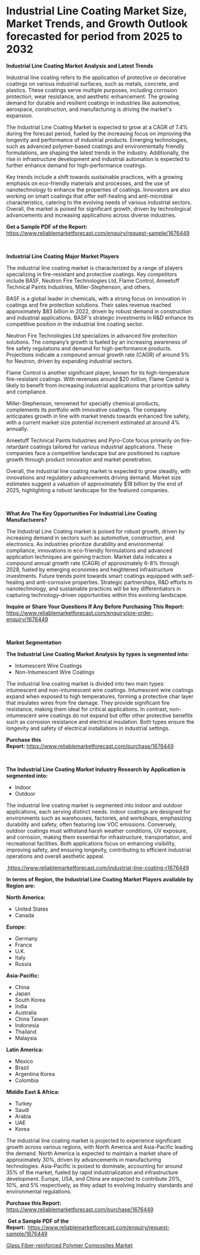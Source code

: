 <p><h1>Industrial Line Coating Market Size, Market Trends, and Growth Outlook forecasted for period from 2025 to 2032</h1></p><p><strong>Industrial Line Coating Market Analysis and Latest Trends</strong></p>
<p><p>Industrial line coating refers to the application of protective or decorative coatings on various industrial surfaces, such as metals, concrete, and plastics. These coatings serve multiple purposes, including corrosion protection, wear resistance, and aesthetic enhancement. The growing demand for durable and resilient coatings in industries like automotive, aerospace, construction, and manufacturing is driving the market's expansion.</p><p>The Industrial Line Coating Market is expected to grow at a CAGR of 7.4% during the forecast period, fueled by the increasing focus on improving the longevity and performance of industrial products. Emerging technologies, such as advanced polymer-based coatings and environmentally friendly formulations, are shaping the latest trends in the industry. Additionally, the rise in infrastructure development and industrial automation is expected to further enhance demand for high-performance coatings.</p><p>Key trends include a shift towards sustainable practices, with a growing emphasis on eco-friendly materials and processes, and the use of nanotechnology to enhance the properties of coatings. Innovators are also working on smart coatings that offer self-healing and anti-microbial characteristics, catering to the evolving needs of various industrial sectors. Overall, the market is poised for significant growth, driven by technological advancements and increasing applications across diverse industries.</p></p>
<p><strong>Get a Sample PDF of the Report:&nbsp;</strong> <a href="https://www.reliablemarketforecast.com/enquiry/request-sample/1676449?utm_campaign=3386&utm_medium=2&utm_source=Github&utm_content=ia&utm_term=24032025&utm_id=industrial-line-coating">https://www.reliablemarketforecast.com/enquiry/request-sample/1676449</a></p>
<p>&nbsp;</p>
<p><strong>Industrial Line Coating Major Market Players</strong></p>
<p><p>The industrial line coating market is characterized by a range of players specializing in fire-resistant and protective coatings. Key competitors include BASF, Neutron Fire Technologies Ltd, Flame Control, Ameetuff Technical Paints Industries, Miller-Stephenson, and others.</p><p>BASF is a global leader in chemicals, with a strong focus on innovation in coatings and fire protection solutions. Their sales revenue reached approximately $83 billion in 2022, driven by robust demand in construction and industrial applications. BASF's strategic investments in R&D enhance its competitive position in the industrial line coating sector.</p><p>Neutron Fire Technologies Ltd specializes in advanced fire protection solutions. The company’s growth is fueled by an increasing awareness of fire safety regulations and demand for high-performance products. Projections indicate a compound annual growth rate (CAGR) of around 5% for Neutron, driven by expanding industrial sectors.</p><p>Flame Control is another significant player, known for its high-temperature fire-resistant coatings. With revenues around $20 million, Flame Control is likely to benefit from increasing industrial applications that prioritize safety and compliance.</p><p>Miller-Stephenson, renowned for specialty chemical products, complements its portfolio with innovative coatings. The company anticipates growth in line with market trends towards enhanced fire safety, with a current market size potential increment estimated at around 4% annually.</p><p>Ameetuff Technical Paints Industries and Pyro-Cote focus primarily on fire-retardant coatings tailored for various industrial applications. These companies face a competitive landscape but are positioned to capture growth through product innovation and market penetration.</p><p>Overall, the industrial line coating market is expected to grow steadily, with innovations and regulatory advancements driving demand. Market size estimates suggest a valuation of approximately $18 billion by the end of 2025, highlighting a robust landscape for the featured companies.</p></p>
<p>&nbsp;</p>
<p><strong>What Are The Key Opportunities For Industrial Line Coating Manufacturers?</strong></p>
<p><p>The Industrial Line Coating market is poised for robust growth, driven by increasing demand in sectors such as automotive, construction, and electronics. As industries prioritize durability and environmental compliance, innovations in eco-friendly formulations and advanced application techniques are gaining traction. Market data indicates a compound annual growth rate (CAGR) of approximately 6-8% through 2028, fueled by emerging economies and heightened infrastructure investments. Future trends point towards smart coatings equipped with self-healing and anti-corrosive properties. Strategic partnerships, R&D efforts in nanotechnology, and sustainable practices will be key differentiators in capturing technology-driven opportunities within this evolving landscape.</p></p>
<p><strong>Inquire or Share Your Questions If Any Before Purchasing This Report:</strong> <a href="https://www.reliablemarketforecast.com/enquiry/pre-order-enquiry/1676449?utm_campaign=3386&utm_medium=2&utm_source=Github&utm_content=ia&utm_term=24032025&utm_id=industrial-line-coating">https://www.reliablemarketforecast.com/enquiry/pre-order-enquiry/1676449</a></p>
<p>&nbsp;</p>
<p><strong>Market Segmentation</strong></p>
<p><strong>The Industrial Line Coating Market Analysis by types is segmented into:</strong></p>
<p><ul><li>Intumescent Wire Coatings</li><li>Non-Intumescent Wire Coatings</li></ul></p>
<p><p>The industrial line coating market is divided into two main types: intumescent and non-intumescent wire coatings. Intumescent wire coatings expand when exposed to high temperatures, forming a protective char layer that insulates wires from fire damage. They provide significant fire resistance, making them ideal for critical applications. In contrast, non-intumescent wire coatings do not expand but offer other protective benefits such as corrosion resistance and electrical insulation. Both types ensure the longevity and safety of electrical installations in industrial settings.</p></p>
<p><strong>Purchase this Report:&nbsp;</strong><a href="https://www.reliablemarketforecast.com/purchase/1676449?utm_campaign=3386&utm_medium=2&utm_source=Github&utm_content=ia&utm_term=24032025&utm_id=industrial-line-coating">https://www.reliablemarketforecast.com/purchase/1676449</a></p>
<p>&nbsp;</p>
<p><strong>The Industrial Line Coating Market Industry Research by Application is segmented into:</strong></p>
<p><ul><li>Indoor</li><li>Outdoor</li></ul></p>
<p><p>The industrial line coating market is segmented into indoor and outdoor applications, each serving distinct needs. Indoor coatings are designed for environments such as warehouses, factories, and workshops, emphasizing durability and safety, often featuring low VOC emissions. Conversely, outdoor coatings must withstand harsh weather conditions, UV exposure, and corrosion, making them essential for infrastructure, transportation, and recreational facilities. Both applications focus on enhancing visibility, improving safety, and ensuring longevity, contributing to efficient industrial operations and overall aesthetic appeal.</p></p>
<p><a href="https://www.reliablemarketforecast.com/industrial-line-coating-r1676449?utm_campaign=3386&utm_medium=2&utm_source=Github&utm_content=ia&utm_term=24032025&utm_id=industrial-line-coating">&nbsp;https://www.reliablemarketforecast.com/industrial-line-coating-r1676449</a></p>
<p><strong>In terms of Region, the Industrial Line Coating Market Players available by Region are:</strong></p>
<p>
    <p> <strong> North America: </strong>
        <ul>
            <li>United States</li>
            <li>Canada</li>
        </ul>
        </p> 
    <p> <strong> Europe: </strong>
        <ul>
            <li>Germany</li>
            <li>France</li>
            <li>U.K.</li>
            <li>Italy</li>
            <li>Russia</li>
        </ul>
        </p> 
    <p> <strong> Asia-Pacific: </strong>
        <ul>
            <li>China</li>
            <li>Japan</li>
            <li>South Korea</li>
            <li>India</li>
            <li>Australia</li>
            <li>China Taiwan</li>
            <li>Indonesia</li>
            <li>Thailand</li>
            <li>Malaysia</li>
        </ul>
        </p> 
    <p> <strong> Latin America: </strong>
        <ul>
            <li>Mexico</li>
            <li>Brazil</li>
            <li>Argentina Korea</li>
            <li>Colombia</li>
        </ul>
        </p> 
    <p> <strong> Middle East & Africa: </strong>
        <ul>
            <li>Turkey</li>
            <li>Saudi</li>
            <li>Arabia</li>
            <li>UAE</li>
            <li>Korea</li>
        </ul>
    </p>
    </p>
<p><p>The industrial line coating market is projected to experience significant growth across various regions, with North America and Asia-Pacific leading the demand. North America is expected to maintain a market share of approximately 30%, driven by advancements in manufacturing technologies. Asia-Pacific is poised to dominate, accounting for around 35% of the market, fueled by rapid industrialization and infrastructure development. Europe, USA, and China are expected to contribute 20%, 10%, and 5% respectively, as they adapt to evolving industry standards and environmental regulations.</p></p>
<p><strong>Purchase this Report: </strong><a href="https://www.reliablemarketforecast.com/purchase/1676449?utm_campaign=3386&utm_medium=2&utm_source=Github&utm_content=ia&utm_term=24032025&utm_id=industrial-line-coating">https://www.reliablemarketforecast.com/purchase/1676449</a></p>
<p>&nbsp;<strong>Get a Sample PDF of the Report:&nbsp;&nbsp;</strong><a href="https://www.reliablemarketforecast.com/enquiry/request-sample/1676449?utm_campaign=3386&utm_medium=2&utm_source=Github&utm_content=ia&utm_term=24032025&utm_id=industrial-line-coating">https://www.reliablemarketforecast.com/enquiry/request-sample/1676449</a></p>
<p><strong></strong></p>
<p><p><a href="https://github.com/mudgeadamsvx/Market-Research-Report-List-1/blob/main/glass-fiber-reinforced-polymer-composites-market.md?utm_campaign=3386&utm_medium=2&utm_source=Github&utm_content=ia&utm_term=24032025&utm_id=industrial-line-coating">Glass Fiber-reinforced Polymer Composites Market</a></p></p>